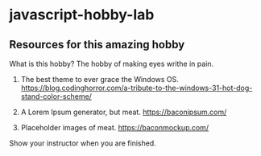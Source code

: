 # javascript-hobby-lab

## Resources for this amazing hobby
What is this hobby? The hobby of making eyes writhe in pain.

1. The best theme to ever grace the Windows OS. https://blog.codinghorror.com/a-tribute-to-the-windows-31-hot-dog-stand-color-scheme/

2. A Lorem Ipsum generator, but meat. https://baconipsum.com/ 

3. Placeholder images of meat. https://baconmockup.com/

Show your instructor when you are finished.
